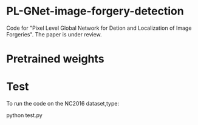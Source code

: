 # PL-GNet-image-forgery-detection
Code for "Pixel Level Global Network for Detion and Localization of Image Forgeries". The paper is under review.

# Pretrained weights


# Test
To run the code on the NC2016 dataset,type:

python test.py
 
 
  
  
  
  
  
  
  
  
  
  
  
  
 
 
 

 

 
  
  
  
  
  
  
  
  
  
  
  
  
 
 
 

 
